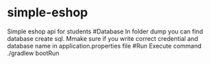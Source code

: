 # simple-eshop
Simple eshop api for students
#Database 
In folder dump you can find database create sql. Mmake sure if you write correct credential and database name in application.properties file
#Run
Execute command ./gradlew bootRun
